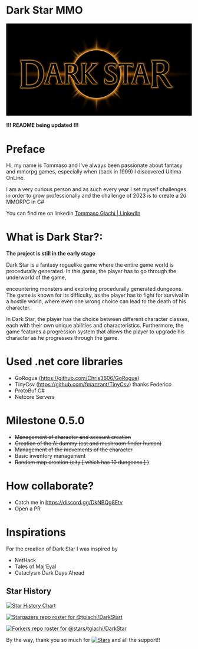 # Dark Star MMO

![Dark Star Logo](/imgs/DarkStarLogoSmall.png)



 **!!! README being updated !!!**


# Preface

Hi, my name is Tommaso and I've always been passionate about fantasy and mmorpg games, especially when (back in 1999) I discovered Ultima OnLine.

I am a very curious person and as such every year I set myself challenges in order to grow professionally and the challenge of 2023 is to create a 2d MMORPG in C#

You can find me on linkedin [Tommaso Giachi | LinkedIn](https://www.linkedin.com/in/tgiachi/)



# What is Dark Star?:

**The project is still in the early stage**

Dark Star is a fantasy roguelike game where the entire game world is procedurally generated. In this game, the player has to go through the underworld of the game,

encountering monsters and exploring procedurally generated dungeons. The game is known for its difficulty, as the player has to fight for survival in a hostile world, where even one wrong choice can lead to the death of his character.

In Dark Star, the player has the choice between different character classes, each with their own unique abilities and characteristics. Furthermore, the game features a progression system that allows the player to upgrade his character as he progresses through the game.




# Used .net core libraries

- GoRogue (https://github.com/Chris3606/GoRogue)
- TinyCsv (https://github.com/fmazzant/TinyCsv) thanks Federico
- ProtoBuf C#
- Netcore Servers




# Milestone 0.5.0

- ~~Management of character and account creation~~
- ~~Creation of the AI dummy (cat and mushroom finder human)~~
- ~~Management of the movements of the character~~
- Basic inventory management
- ~~Random map creation (city [ which has 10 dungeons ] )~~


# How collaborate?
- Catch me in https://discord.gg/DkNBQg8Etv
- Open a PR


# Inspirations

For the creation of Dark Star I was inspired by

- NetHack
- Tales of Maj'Eyal
- Cataclysm Dark Days Ahead

## Star History

[![Star History Chart](https://api.star-history.com/svg?repos=tgiachi/DarkStar&type=Date)](https://star-history.com/#tgiachi/DarkStar&Date)


[![Stargazers repo roster for @tgiachi/DarkStart](https://reporoster.com/stars/tgiachi/DarkStar)](https://github.com/stars/tgiachi/DarkStar/stargazers)

[![Forkers repo roster for @stars/tgiachi/DarkStar](https://reporoster.com/forks/tgiachi/DarkStar)](https://github.com/tgiachi/DarkStar/network/members)

By the way, thank you so much for [![Stars](https://img.shields.io/github/stars/tgiachi/DarkStar?style=social)](https://github.com/IntelligenzaArtificiale/Free-AUTOGPT-with-NO-API/stargazers) and all the support!!
